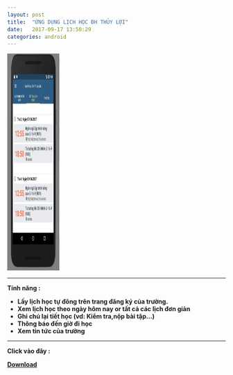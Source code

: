 ```yaml
---
layout: post
title:  "ỨNG DỤNG LỊCH HỌC ĐH THỦY LỢI"
date:   2017-09-17 13:50:29
categories: android
---
```

<img width="120px" height="500px" src="/static/projects/app_tlu.jpg" alt="ERROR" />
<hr>
<b>Tính năng :<b>
<ul>
  <li>Lấy lịch học tự đông trên trang đăng ký của trường.</li>
  <li>Xem lịch học theo ngày hôm nay or tất cả các lịch đơn giản</li>
  <li>Ghi chú lại tiết học (vd: Kiểm tra,nộp bài tập...)</li>
  <li>Thông báo đến giờ đi học</li>
  <li>Xem tin tức của trường</li>
</ul>
<hr>
<p>Click vào đây : </p><b><a href="http://luongchung.me/app/lichhocTLU.apk" >Download</a></b>